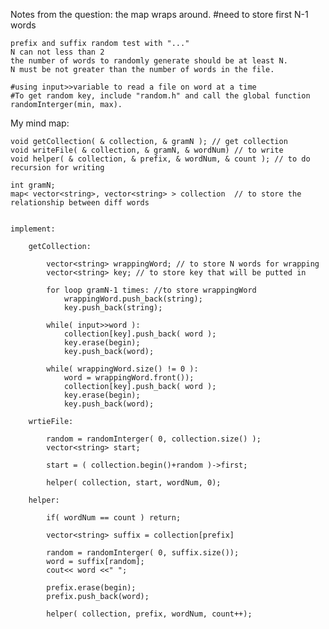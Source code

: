 Notes from the question:
	the map wraps around.
	#need to store first N-1 words
	
	prefix and suffix random test with "..."
	N can not less than 2
	the number of words to randomly generate should be at least N.
	N must be not greater than the number of words in the file.
	
	#using input>>variable to read a file on word at a time
	#To get random key, include "random.h" and call the global function randomInterger(min, max).
	
My mind map:

	void getCollection( & collection, & gramN ); // get collection
	void writeFile( & collection, & gramN, & wordNum) // to write
	void helper( & collection, & prefix, & wordNum, & count ); // to do recursion for writing 
	
	int gramN;
	map< vector<string>, vector<string> > collection  // to store the relationship between diff words
	
	
	implement:
		
		getCollection:
		
			vector<string> wrappingWord; // to store N words for wrapping
			vector<string> key; // to store key that will be putted in
			
			for loop gramN-1 times: //to store wrappingWord
				wrappingWord.push_back(string);
				key.push_back(string);
			
			while( input>>word ):
				collection[key].push_back( word );
				key.erase(begin);
				key.push_back(word);
			
			while( wrappingWord.size() != 0 ):
				word = wrappingWord.front());
				collection[key].push_back( word );
				key.erase(begin);
				key.push_back(word);
				
		wrtieFile:
		
			random = randomInterger( 0, collection.size() );
			vector<string> start;
			
			start = ( collection.begin()+random )->first;
			
			helper( collection, start, wordNum, 0);
			
		helper:
			
			if( wordNum == count ) return;
			
			vector<string> suffix = collection[prefix]
			
			random = randomInterger( 0, suffix.size());
			word = suffix[random];
			cout<< word <<" ";
			
			prefix.erase(begin);
			prefix.push_back(word);
			
			helper( collection, prefix, wordNum, count++);
				
				
				
